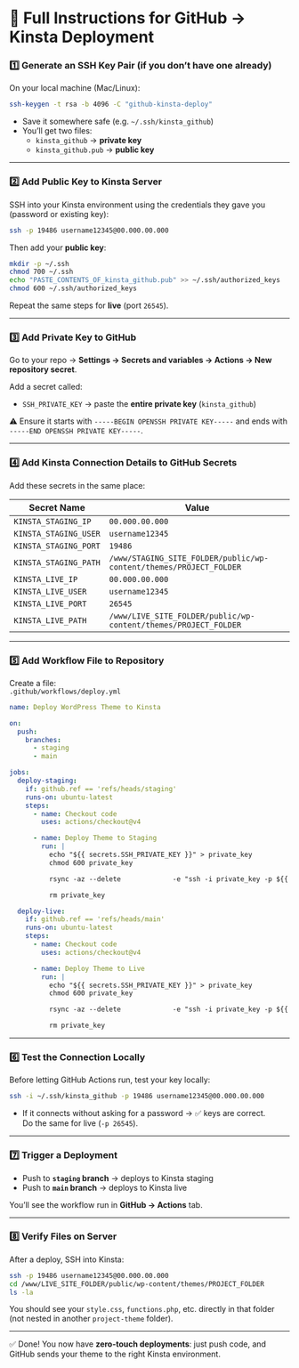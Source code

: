 # 🚀 Full Instructions for GitHub → Kinsta Deployment

### 1️⃣ Generate an SSH Key Pair (if you don’t have one already)
On your local machine (Mac/Linux):
```bash
ssh-keygen -t rsa -b 4096 -C "github-kinsta-deploy"
```
- Save it somewhere safe (e.g. `~/.ssh/kinsta_github`)
- You’ll get two files:
  - `kinsta_github` → **private key**  
  - `kinsta_github.pub` → **public key**

---

### 2️⃣ Add Public Key to Kinsta Server
SSH into your Kinsta environment using the credentials they gave you (password or existing key):
```bash
ssh -p 19486 username12345@00.000.00.000
```

Then add your **public key**:
```bash
mkdir -p ~/.ssh
chmod 700 ~/.ssh
echo "PASTE_CONTENTS_OF_kinsta_github.pub" >> ~/.ssh/authorized_keys
chmod 600 ~/.ssh/authorized_keys
```

Repeat the same steps for **live** (port `26545`).

---

### 3️⃣ Add Private Key to GitHub
Go to your repo → **Settings → Secrets and variables → Actions → New repository secret**.  

Add a secret called:  
- `SSH_PRIVATE_KEY` → paste the **entire private key** (`kinsta_github`)  

⚠️ Ensure it starts with `-----BEGIN OPENSSH PRIVATE KEY-----` and ends with `-----END OPENSSH PRIVATE KEY-----`.  

---

### 4️⃣ Add Kinsta Connection Details to GitHub Secrets
Add these secrets in the same place:

| Secret Name             | Value                                                                 |
|--------------------------|-----------------------------------------------------------------------|
| `KINSTA_STAGING_IP`      | `00.000.00.000`                                                      |
| `KINSTA_STAGING_USER`    | `username12345`                                                       |
| `KINSTA_STAGING_PORT`    | `19486`                                                              |
| `KINSTA_STAGING_PATH`    | `/www/STAGING_SITE_FOLDER/public/wp-content/themes/PROJECT_FOLDER`       |
| `KINSTA_LIVE_IP`         | `00.000.00.000`                                                        |
| `KINSTA_LIVE_USER`       | `username12345`                                                       |
| `KINSTA_LIVE_PORT`       | `26545`                                                              |
| `KINSTA_LIVE_PATH`       | `/www/LIVE_SITE_FOLDER/public/wp-content/themes/PROJECT_FOLDER`       |

---

### 5️⃣ Add Workflow File to Repository
Create a file:  
`.github/workflows/deploy.yml`

```yaml
name: Deploy WordPress Theme to Kinsta

on:
  push:
    branches:
      - staging
      - main

jobs:
  deploy-staging:
    if: github.ref == 'refs/heads/staging'
    runs-on: ubuntu-latest
    steps:
      - name: Checkout code
        uses: actions/checkout@v4

      - name: Deploy Theme to Staging
        run: |
          echo "${{ secrets.SSH_PRIVATE_KEY }}" > private_key
          chmod 600 private_key

          rsync -az --delete             -e "ssh -i private_key -p ${{ secrets.KINSTA_STAGING_PORT }} -o StrictHostKeyChecking=no"             ./ ${{ secrets.KINSTA_STAGING_USER }}@${{ secrets.KINSTA_STAGING_IP }}:${{ secrets.KINSTA_STAGING_PATH }}/

          rm private_key

  deploy-live:
    if: github.ref == 'refs/heads/main'
    runs-on: ubuntu-latest
    steps:
      - name: Checkout code
        uses: actions/checkout@v4

      - name: Deploy Theme to Live
        run: |
          echo "${{ secrets.SSH_PRIVATE_KEY }}" > private_key
          chmod 600 private_key

          rsync -az --delete             -e "ssh -i private_key -p ${{ secrets.KINSTA_LIVE_PORT }} -o StrictHostKeyChecking=no"             ./ ${{ secrets.KINSTA_LIVE_USER }}@${{ secrets.KINSTA_LIVE_IP }}:${{ secrets.KINSTA_LIVE_PATH }}/

          rm private_key
```

---

### 6️⃣ Test the Connection Locally
Before letting GitHub Actions run, test your key locally:
```bash
ssh -i ~/.ssh/kinsta_github -p 19486 username12345@00.000.00.000
```
- If it connects without asking for a password → ✅ keys are correct.  
Do the same for live (`-p 26545`).  

---

### 7️⃣ Trigger a Deployment
- Push to **`staging` branch** → deploys to Kinsta staging  
- Push to **`main` branch** → deploys to Kinsta live  

You’ll see the workflow run in **GitHub → Actions** tab.  

---

### 8️⃣ Verify Files on Server
After a deploy, SSH into Kinsta:
```bash
ssh -p 19486 username12345@00.000.00.000
cd /www/LIVE_SITE_FOLDER/public/wp-content/themes/PROJECT_FOLDER
ls -la
```
You should see your `style.css`, `functions.php`, etc. directly in that folder (not nested in another `project-theme` folder).  

---

✅ Done! You now have **zero-touch deployments**: just push code, and GitHub sends your theme to the right Kinsta environment.  

